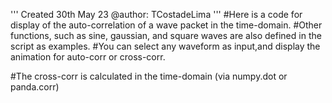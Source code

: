 '''
Created 30th May 23
@author: TCostadeLima 
''' 
#Here is a code for display of the auto-correlation of a wave packet in the time-domain. 
#Other functions, such as sine, gaussian, and square waves are also defined in the script as examples. 
#You can select any waveform as input,and display the animation for auto-corr or cross-corr. 

#The cross-corr is calculated in the time-domain (via numpy.dot or panda.corr) 
